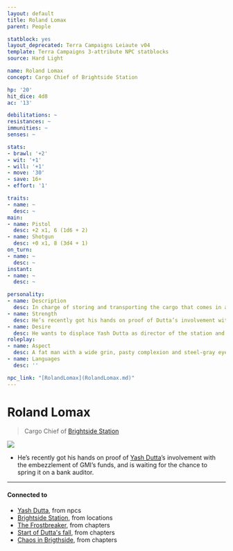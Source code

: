 ```yaml
---
layout: default
title: Roland Lomax
parent: People

statblock: yes
layout_deprecated: Terra Campaigns Leiaute v04
template: Terra Campaigns 3-attribute NPC statblocks
source: Hard Light

name: Roland Lomax
concept: Cargo Chief of Brightside Station

hp: '20'
hit_dice: 4d8
ac: '13'

debilitations: ~
resistances: ~
immunities: ~
senses: ~

stats:
- brawl: '+2'
- wit: '+1'
- will: '+1'
- move: '30'
- save: 16+
- effort: '1'

traits:
- name: ~
  desc: ~
main:
- name: Pistol
  desc: +2 x1, 6 (1d6 + 2)
- name: Shotgun
  desc: +0 x1, 8 (3d4 + 1)
on_turn:
- name: ~
  desc: ~
instant:
- name: ~
  desc: ~

personality:
- name: Description
  desc: In charge of storing and transporting the cargo that comes in and out of the station. He also serves as the unofficial quartermaster, and runs the gear shop known as “The Locker” on mid-deck. 
- name: Strength
  desc: He’s recently got his hands on proof of Dutta’s involvement with the embezzlement of GMI’s funds, and is waiting for the chance to spring it on a bank auditor.
- name: Desire
  desc: He wants to displace Yash Dutta as director of the station and is quite willing to kill anyone who gets in his way. 
roleplay:
- name: Aspect
  desc: A fat man with a wide grin, pasty complexion and steel-gray eyes. His hands are perpetually sweaty.
- name: Languages
  desc: ''

npc_link: "[RolandLomax](RolandLomax.md)"
---
```

# Roland Lomax

> Cargo Chief of [Brightside Station](../locations/BrightsideStation.md)

![](https://i.imgur.com/0PTNdEm.png)

- He’s recently got his hands on proof of [Yash Dutta](YashDutta.md)’s involvement with the embezzlement of GMI’s funds, and is waiting for the chance to spring it on a bank auditor.

---
#### Connected to

<!-- QueryToSerialize: LIST without ID "["+ title + "](https://terra-campaigns.github.io/"+ regexreplace(file.path, ".md", "") + ")" + ", from " + regexreplace(file.folder, "hostile/", "") FROM ([[]]) OR outgoing([[]]) WHERE file.name != this.file.name AND file.name != "directory" AND file.name != "campaigns" SORT file.folder DESC -->
<!-- SerializedQuery: LIST without ID "["+ title + "](https://terra-campaigns.github.io/"+ regexreplace(file.path, ".md", "") + ")" + ", from " + regexreplace(file.folder, "hostile/", "") FROM ([[]]) OR outgoing([[]]) WHERE file.name != this.file.name AND file.name != "directory" AND file.name != "campaigns" SORT file.folder DESC -->
- [Yash Dutta](https://terra-campaigns.github.io/hostile/npcs/YashDutta), from npcs
- [Brightside Station](https://terra-campaigns.github.io/hostile/locations/BrightsideStation), from locations
- [The Frostbreaker](https://terra-campaigns.github.io/hostile/chapters/chap001), from chapters
- [Start of Dutta's fall](https://terra-campaigns.github.io/hostile/chapters/chap006), from chapters
- [Chaos in Brigthside](https://terra-campaigns.github.io/hostile/chapters/chap007), from chapters
<!-- SerializedQuery END -->
